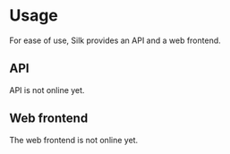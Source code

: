 # Usage
For ease of use, Silk provides an API and a web frontend.

## API
API is not online yet.

## Web frontend
The web frontend is not online yet.
